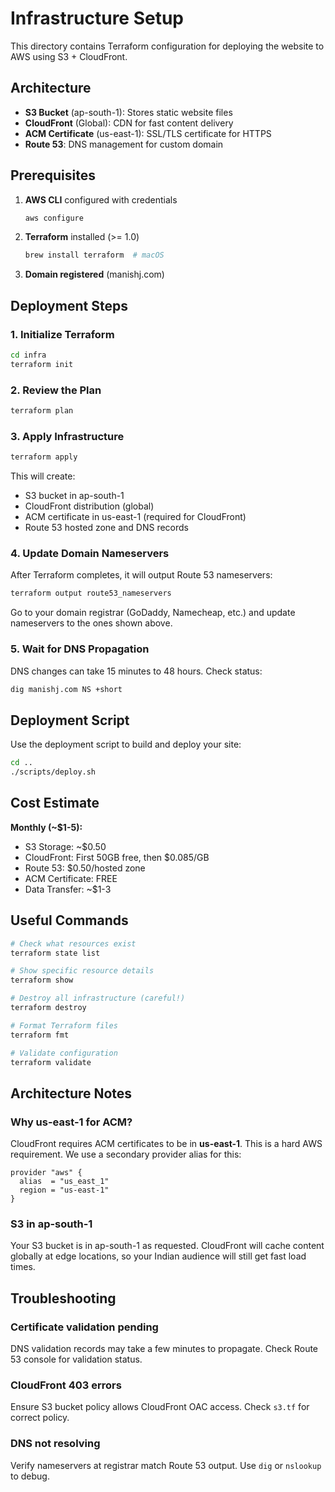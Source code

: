 # Infrastructure Setup

This directory contains Terraform configuration for deploying the website to AWS using S3 + CloudFront.

## Architecture

- **S3 Bucket** (ap-south-1): Stores static website files
- **CloudFront** (Global): CDN for fast content delivery
- **ACM Certificate** (us-east-1): SSL/TLS certificate for HTTPS
- **Route 53**: DNS management for custom domain

## Prerequisites

1. **AWS CLI** configured with credentials
   ```bash
   aws configure
   ```

2. **Terraform** installed (>= 1.0)
   ```bash
   brew install terraform  # macOS
   ```

3. **Domain registered** (manishj.com)

## Deployment Steps

### 1. Initialize Terraform

```bash
cd infra
terraform init
```

### 2. Review the Plan

```bash
terraform plan
```

### 3. Apply Infrastructure

```bash
terraform apply
```

This will create:
- S3 bucket in ap-south-1
- CloudFront distribution (global)
- ACM certificate in us-east-1 (required for CloudFront)
- Route 53 hosted zone and DNS records

### 4. Update Domain Nameservers

After Terraform completes, it will output Route 53 nameservers:

```bash
terraform output route53_nameservers
```

Go to your domain registrar (GoDaddy, Namecheap, etc.) and update nameservers to the ones shown above.

### 5. Wait for DNS Propagation

DNS changes can take 15 minutes to 48 hours. Check status:

```bash
dig manishj.com NS +short
```

## Deployment Script

Use the deployment script to build and deploy your site:

```bash
cd ..
./scripts/deploy.sh
```

## Cost Estimate

**Monthly (~$1-5):**
- S3 Storage: ~$0.50
- CloudFront: First 50GB free, then $0.085/GB
- Route 53: $0.50/hosted zone
- ACM Certificate: FREE
- Data Transfer: ~$1-3

## Useful Commands

```bash
# Check what resources exist
terraform state list

# Show specific resource details
terraform show

# Destroy all infrastructure (careful!)
terraform destroy

# Format Terraform files
terraform fmt

# Validate configuration
terraform validate
```

## Architecture Notes

### Why us-east-1 for ACM?

CloudFront requires ACM certificates to be in **us-east-1**. This is a hard AWS requirement. We use a secondary provider alias for this:

```hcl
provider "aws" {
  alias  = "us_east_1"
  region = "us-east-1"
}
```

### S3 in ap-south-1

Your S3 bucket is in ap-south-1 as requested. CloudFront will cache content globally at edge locations, so your Indian audience will still get fast load times.

## Troubleshooting

### Certificate validation pending

DNS validation records may take a few minutes to propagate. Check Route 53 console for validation status.

### CloudFront 403 errors

Ensure S3 bucket policy allows CloudFront OAC access. Check `s3.tf` for correct policy.

### DNS not resolving

Verify nameservers at registrar match Route 53 output. Use `dig` or `nslookup` to debug.
